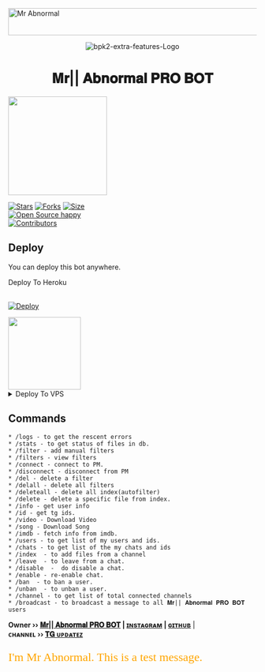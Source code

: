 <img src="https://readme-typing-svg.herokuapp.com?font=Kaushan+Script&size=40&duration=4000&color=BBC2CC&background=FFFFFF00&center=true&vCenter=true&width=650&height=55&lines=Hey!+It's+Mr+Abnormal+PRO+BOT+%F0%9F%91%8B%F0%9F%8F%BB;it's+one+of+the+Successful+running+Repo+%F0%9F%A7%91%F0%9F%8F%BB%E2%80%8D%F0%9F%92%BB;Give+me+some+idea+to+improve+%F0%9F%93%88;Please+Support+Subscribe+and+Follow+%E2%9A%99%EF%B8%8F;Thanks+for+your+visit+&#128578+..." alt="Mr Abnormal" width="650" height="55">

<p align="center">
  <img src="https://telegra.ph/file/6f4e405fa5955e3af8860.jpg" alt="bpk2-extra-features-Logo">
</p>
<h1 align="center">
  <b>𝐌𝐫|| 𝐀𝐛𝐧𝐨𝐫𝐦𝐚𝐥 𝐏𝐑𝐎 𝐁𝐎𝐓</b>
</h1>

<a href="https://youtube.com/channel/UCjXAdU8aMQLvHsRsO5tluAA">
  <img src="https://img.shields.io/badge/𝚂𝚄𝙱𝚂𝙲𝚁𝙸𝙱𝙴-black?logo=youtube" width="200">


[![Stars](https://img.shields.io/github/stars/beereshpkambali/bpk2-extra-features-?style=flat-square&color=orange)](https://github.com/beereshpkambali/bpk2-extra-features-/stargazers)
[![Forks](https://img.shields.io/github/forks/beereshpkambali/bpk2-extra-features-?style=flat-square&color=white)](https://github.com/beereshpkambali/bpk2-extra-features-/fork)
[![Size](https://img.shields.io/github/repo-size/beereshpkambali/bpk2-extra-features-?style=flat-square&color=deep-green)](https://github.com/beereshpkambali/bpk2-extra-features-)   
[![Open Source happy ](https://badges.frapsoft.com/os/v2/open-source.svg?v=103)](https://github.com/beereshpkambali/bpk2-extra-features-)   
[![Contributors](https://img.shields.io/github/contributors/beereshpkambali/bpk2-extra-features-?style=flat-square&color=green)](https://github.com/beereshpkambali/bpk2-extra-features-/graphs/contributors)

## Deploy
You can deploy this bot anywhere.


<summary>Deploy To Heroku</summary>
<br>
<p>
<a href="https://heroku.com/deploy?template=https://github.com/bpk2-extra-features-">
  <img src="https://www.herokucdn.com/deploy/button.svg" alt="Deploy">
</a>
</p>

<a href="https://youtube.com/channel/UCjXAdU8aMQLvHsRsO5tluAA">
  <img src="https://img.shields.io/badge/How%20to-Deploy-red?logo=youtube" width="147">
</a><br>

<details><summary>Deploy To VPS</summary>
<p>
<pre>
git clone https://heroku.com/deploy?template=https://github.com/bpk2-extra-features-
# Install Packages
pip3 install -r requirements.txt
Edit info.py with variables as given below then run bot
python3 bot.py
</pre>
</p>
</details>


## Commands
```
* /logs - to get the rescent errors
* /stats - to get status of files in db.
* /filter - add manual filters
* /filters - view filters
* /connect - connect to PM.
* /disconnect - disconnect from PM
* /del - delete a filter
* /delall - delete all filters
* /deleteall - delete all index(autofilter)
* /delete - delete a specific file from index.
* /info - get user info
* /id - get tg ids.
* /video - Download Video
* /song - Download Song
* /imdb - fetch info from imdb.
* /users - to get list of my users and ids.
* /chats - to get list of the my chats and ids 
* /index  - to add files from a channel
* /leave  - to leave from a chat.
* /disable  -  do disable a chat.
* /enable - re-enable chat.
* /ban  - to ban a user.
* /unban  - to unban a user.
* /channel - to get list of total connected channels
* /broadcast - to broadcast a message to all 𝐌𝐫|| 𝐀𝐛𝐧𝐨𝐫𝐦𝐚𝐥 𝐏𝐑𝐎 𝐁𝐎𝐓 users
```

<b>Owner ›› [𝐌𝐫|| 𝐀𝐛𝐧𝐨𝐫𝐦𝐚𝐥 𝐏𝐑𝐎 𝐁𝐎𝐓](https://telegram.dog/I_am_Mr_Abnormal) |
[ɪɴsᴛᴀɢʀᴀᴍ](https://www.instagram.com/ranibennur_fighting_sheep.xr/) |
[ɢɪᴛʜᴜʙ](GitHub.com/beereshpkambali)</b> |                                                                                                                                                                                   
<b>ᴄʜᴀɴɴᴇʟ ›› [𝐓𝐆 ᴜᴘᴅᴀᴛᴇᴢ](https://t.me/New_movies_download12)</b>


<!DOCTYPE html>
<html>
<head>
<title>Stylish Text Example</title>
<style>
  .stylish-text {
    font-family: cursive; /* Or any other stylish font you prefer */
    font-size: 24px;
    color: orange;
    /* Add other styling properties as needed */
  }
</style>
</head>
<body>
  <p class="stylish-text">I'm Mr Abnormal. This is a test message.</p>
</body>
</html>
